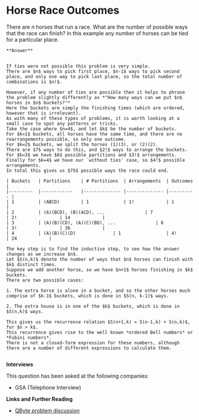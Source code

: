 # Horse Race Outcomes


There are $n$ horses that run a race. 
What are the number of possible ways that the race can finish?
In this example any number of horses can be tied for a particular place.

````{toggle} Click to reveal answer
**Answer**


If ties were not possible this problem is very simple.
There are $n$ ways to pick first place, $n-1$ ways to pick second place, and only one way to pick last place, so the total number of combinations is $n!$.

However, if any number of ties are possible then it helps to phrase the problem slightly differently as *"How many ways can we put $n$ horses in $n$ buckets?"*
Here the buckets are simply the finishing times (which are ordered, however that is irrelevant).
As with many of these types of problems, it is worth looking at a small case to spot any patterns or tricks.
Take the case where $n=4$, and let $k$ be the number of buckets.
For $k=1$ buckets, all horses have the same time, and there are no rearrangements possible, so only one outcome.
For $k=2$ buckets, we split the horses (1)(3), or (2)(2).
There are $7$ ways to do this, and $2!$ ways to arrange the buckets.
For $k=3$ we have $6$ possible partitions and $3!$ arrangements.
Finally for $k=4$ we have our `without ties' case, so $4!$ possible arrangements.
In total this gives us $75$ possible ways the race could end.

| Buckets 	| Partitions 	| # Partitions 	| Arrangements 	| Outcomes 	|
|---------	|------------	|--------------	|--------------	|----------	|
| 1       	| (ABCD)     	| 1            	| 1!           	| 1        	|
| 2       	| (A)(BCD), (B)(ACD), ...           	| 7             	| 2!             	| 14         	|
| 3        	| (A)(B)(CD), (A)(C)(BD), ...           	| 6             	| 3!             	| 36         	|
| 4       	| (A)(B)(C)(D)           	| 1             	| 4!             	| 24         	|

The key step is to find the inductive step, to see how the answer changes as we increase $n$.
Let $S(n,k)$ denote the number of ways that $n$ horses can finish with $k$ distinct times.
Suppose we add another horse, so we have $n+1$ horses finishing in $k$ buckets.
There are two possible cases:

1. The extra horse is alone in a bucket, and so the other horses much comprise of $k-1$ buckets, which is done in $S(n, k-1)$ ways.

2. The extra house is in one of the $k$ buckets, which is done in $S(n,k)$ ways.

This gives us the recurrence relation $S(n+1,k) = S(n-1,k) + S(n,k)$, for $n > k$.
This recurrence gives rise to the well known *ordered Bell numbers* or *Fubini numbers*.
There is not a closed-form expression for these numbers, although there are a number of different expressions to calculate them.


````


**Interviews**

This question has been asked at the following companies:
 
- GSA (Telephone Interview)




**Links and Further Reading**
 
- [QByte problem discussion](http://www.qbyte.org/puzzles/p131s.html)  


